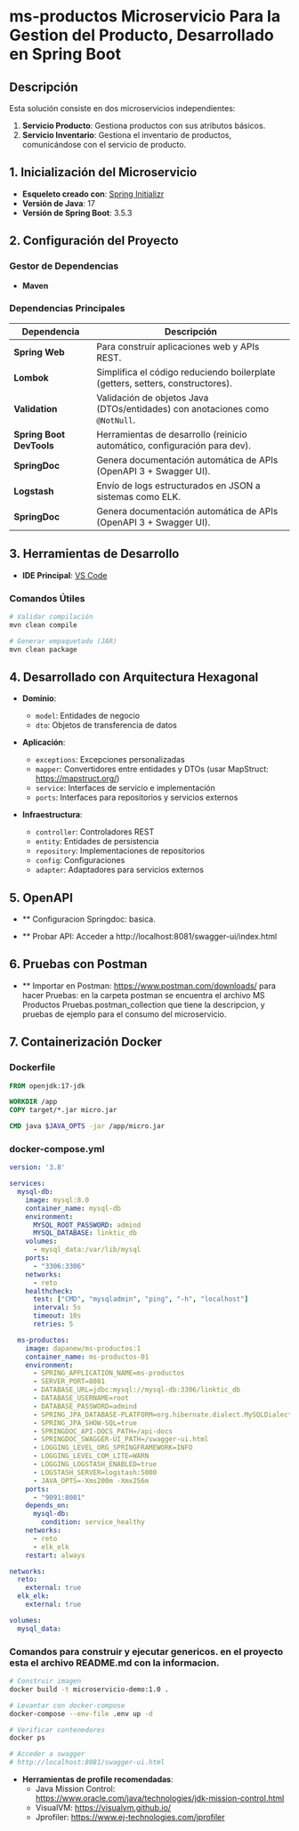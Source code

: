 # ms-productos  Microservicio Para la Gestion del Producto, Desarrollado en Spring Boot 

## Descripción
Esta solución consiste en dos microservicios independientes:
1. **Servicio Producto**: Gestiona productos con sus atributos básicos.
2. **Servicio Inventario**: Gestiona el inventario de productos, comunicándose con el servicio de producto.

## 1. Inicialización del Microservicio
- **Esqueleto creado con**: [Spring Initializr](https://start.spring.io/)
- **Versión de Java**: 17
- **Versión de Spring Boot**: 3.5.3

## 2. Configuración del Proyecto
### Gestor de Dependencias
- **Maven**

### Dependencias Principales
| Dependencia               | Descripción                                                                 |
|---------------------------|-----------------------------------------------------------------------------|
| **Spring Web**            | Para construir aplicaciones web y APIs REST.                                |
| **Lombok**                | Simplifica el código reduciendo boilerplate (getters, setters, constructores). |
| **Validation**            | Validación de objetos Java (DTOs/entidades) con anotaciones como `@NotNull`. |
| **Spring Boot DevTools**  | Herramientas de desarrollo (reinicio automático, configuración para dev).   |
| **SpringDoc**             | Genera documentación automática de APIs (OpenAPI 3 + Swagger UI).           |
| **Logstash**              | Envío de logs estructurados en JSON a sistemas como ELK.                    |
| **SpringDoc**             | Genera documentación automática de APIs (OpenAPI 3 + Swagger UI).           |

## 3. Herramientas de Desarrollo
- **IDE Principal**: [VS Code](https://code.visualstudio.com/download)

### Comandos Útiles
```bash
# Validar compilación
mvn clean compile

# Generar empaquetado (JAR)
mvn clean package
```
## 4. Desarrollado con Arquitectura Hexagonal

- **Dominio**:
  - `model`: Entidades de negocio
  - `dto`: Objetos de transferencia de datos
  
- **Aplicación**:
  - `exceptions`: Excepciones personalizadas
  - `mapper`: Convertidores entre entidades y DTOs (usar MapStruct: https://mapstruct.org/)
  - `service`: Interfaces de servicio e implementación
  - `ports`: Interfaces para repositorios y servicios externos
  
- **Infraestructura**:
  - `controller`: Controladores REST
  - `entity`: Entidades de persistencia
  - `repository`: Implementaciones de repositorios
  - `config`: Configuraciones
  - `adapter`: Adaptadores para servicios externos

## 5. OpenAPI
- ** Configuracion Springdoc: basica. 

- ** Probar API: Acceder a http://localhost:8081/swagger-ui/index.html


## 6. Pruebas con Postman
- ** Importar en Postman: https://www.postman.com/downloads/ para hacer Pruebas: en la carpeta postman se encuentra el archivo MS Productos Pruebas.postman_collection que tiene la descripcion,
 y  pruebas  de ejemplo para el  consumo del microservicio.
 
## 7. Containerización Docker

### Dockerfile

```dockerfile
FROM openjdk:17-jdk

WORKDIR /app
COPY target/*.jar micro.jar

CMD java $JAVA_OPTS -jar /app/micro.jar
```

### docker-compose.yml

```yaml
version: '3.8'

services:
  mysql-db:
    image: mysql:8.0
    container_name: mysql-db
    environment:
      MYSQL_ROOT_PASSWORD: admind
      MYSQL_DATABASE: linktic_db
    volumes:
      - mysql_data:/var/lib/mysql
    ports:
      - "3306:3306"
    networks:
      - reto
    healthcheck:
      test: ["CMD", "mysqladmin", "ping", "-h", "localhost"]
      interval: 5s
      timeout: 10s
      retries: 5

  ms-productos:
    image: dapanew/ms-productos:1
    container_name: ms-productos-01
    environment:
      - SPRING_APPLICATION_NAME=ms-productos
      - SERVER_PORT=8081
      - DATABASE_URL=jdbc:mysql://mysql-db:3306/linktic_db
      - DATABASE_USERNAME=root
      - DATABASE_PASSWORD=admind
      - SPRING_JPA_DATABASE-PLATFORM=org.hibernate.dialect.MySQLDialect
      - SPRING_JPA_SHOW-SQL=true
      - SPRINGDOC_API-DOCS_PATH=/api-docs
      - SPRINGDOC_SWAGGER-UI_PATH=/swagger-ui.html
      - LOGGING_LEVEL_ORG_SPRINGFRAMEWORK=INFO
      - LOGGING_LEVEL_COM_LITE=WARN
      - LOGGING_LOGSTASH_ENABLED=true
      - LOGSTASH_SERVER=logstash:5000
      - JAVA_OPTS=-Xms200m -Xmx256m
    ports:
      - "9091:8081"
    depends_on:
      mysql-db:
        condition: service_healthy
    networks:
      - reto
      - elk_elk
    restart: always

networks:
  reto:
    external: true
  elk_elk:
    external: true

volumes:
  mysql_data:
```
 ### Comandos para construir y ejecutar genericos. en el proyecto esta el archivo README.md con la informacion.

```bash
# Construir imagen
docker build -t microservicio-demo:1.0 .

# Levantar con docker-compose
docker-compose --env-file .env up -d

# Verificar contenedores
docker ps

# Acceder a swagger
# http://localhost:8081/swagger-ui.html
```
- **Herramientas de profile recomendadas**:
  - Java Mission Control: https://www.oracle.com/java/technologies/jdk-mission-control.html
  - VisualVM: https://visualvm.github.io/
  - Jprofiler: https://www.ej-technologies.com/jprofiler
